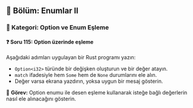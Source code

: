 ## 📘 Bölüm: Enumlar II  
### 🔹 Kategori: Option ve Enum Eşleme  
#### ❓ Soru 115: Option üzerinde eşleme

Aşağıdaki adımları uygulayan bir Rust programı yazın:

- `Option<i32>` türünde bir değişken oluşturun ve bir değer atayın.
- `match` ifadesiyle hem `Some` hem de `None` durumlarını ele alın.
- Değer varsa ekrana yazdırın, yoksa uygun bir mesaj gösterin.

🔧 **Görev:** Option enumu ile desen eşleme kullanarak isteğe bağlı değerlerin nasıl ele alınacağını gösterin.
